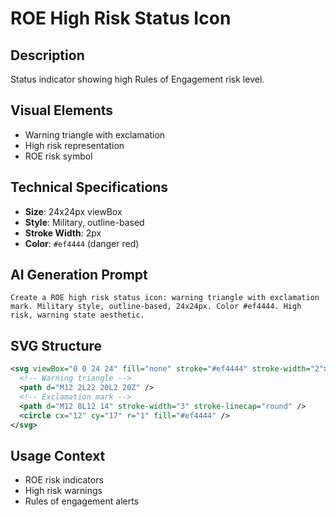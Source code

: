 # ROE High Risk Status Icon

## Description
Status indicator showing high Rules of Engagement risk level.

## Visual Elements
- Warning triangle with exclamation
- High risk representation
- ROE risk symbol

## Technical Specifications
- **Size**: 24x24px viewBox
- **Style**: Military, outline-based
- **Stroke Width**: 2px
- **Color**: `#ef4444` (danger red)

## AI Generation Prompt
```
Create a ROE high risk status icon: warning triangle with exclamation mark. Military style, outline-based, 24x24px. Color #ef4444. High risk, warning state aesthetic.
```

## SVG Structure
```svg
<svg viewBox="0 0 24 24" fill="none" stroke="#ef4444" stroke-width="2">
  <!-- Warning triangle -->
  <path d="M12 2L22 20L2 20Z" />
  <!-- Exclamation mark -->
  <path d="M12 8L12 14" stroke-width="3" stroke-linecap="round" />
  <circle cx="12" cy="17" r="1" fill="#ef4444" />
</svg>
```

## Usage Context
- ROE risk indicators
- High risk warnings
- Rules of engagement alerts
